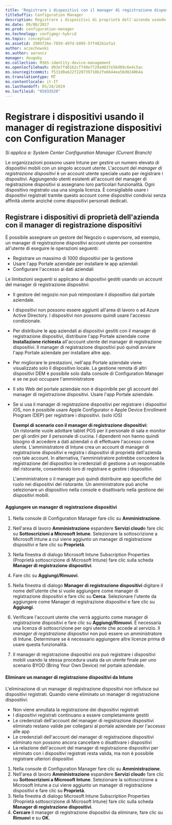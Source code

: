 ```yaml
---
title: 'Registrare i dispositivi con il manager di registrazione dispositivi '
titleSuffix: Configuration Manager
description: Registrare i dispositivi di proprietà dell'azienda usando l'account del manager di registrazione dispositivi con System Center Configuration Manager.
ms.date: 09/08/2017
ms.prod: configuration-manager
ms.technology: configmgr-hybrid
ms.topic: conceptual
ms.assetid: 2905f26e-7859-497d-b995-5ff48261efa2
author: aczechowski
ms.author: aaroncz
manager: dougeby
ms.collection: M365-identity-device-management
ms.openlocfilehash: d93e7fd61b2cff49e7729a9037e56d69c6e4c5ac
ms.sourcegitcommit: f531d0a622f220739710b2fe6644ea58d024064a
ms.translationtype: MT
ms.contentlocale: it-IT
ms.lasthandoff: 05/20/2019
ms.locfileid: "65933520"
---
```

# <a name="enroll-devices-with-device-enrollment-manager-with-configuration-manager"></a>Registrare i dispositivi usando il manager di registrazione dispositivi con Configuration Manager

*Si applica a: System Center Configuration Manager (Current Branch)*

Le organizzazioni possono usare Intune per gestire un numero elevato di dispositivi mobili con un singolo account utente. L'account del *manager di registrazione dispositivi* è un account utente speciale usato per registrare i dispositivi. Aggiungendo utenti esistenti all'account del manager di registrazione dispositivi si assegnano loro particolari funzionalità. Ogni dispositivo registrato usa una singola licenza. È consigliabile usare i dispositivi registrati tramite questo account come dispositivi condivisi senza affinità utente anziché come dispositivi personali dedicati.  

## <a name="enroll-corporate-owned-devices-with-the-device-enrollment-manager"></a>Registrare i dispositivi di proprietà dell'azienda con il manager di registrazione dispositivi  
 È possibile assegnare un gestore del Negozio o supervisore, ad esempio, un manager di registrazione dispositivi account utente per consentire all'utente di eseguire le operazioni seguenti:  

-   Registrare un massimo di 1000 dispositivi per la gestione  
-   Usare l'app Portale aziendale per installare le app aziendali  
-   Configurare l'accesso ai dati aziendali  

Le limitazioni seguenti si applicano ai dispositivi gestiti usando un account del manager di registrazione dispositivi:

- Il gestore del negozio non può reimpostare il dispositivo dal portale aziendale.  
- I dispositivi non possono essere aggiunti all'area di lavoro o ad Azure Active Directory. I dispositivi non possono quindi usare l'accesso condizionale.
- Per distribuire le app aziendali ai dispositivi gestiti con il manager di registrazione dispositivi, distribuire l'app Portale aziendale come **Installazione richiesta** all'account utente del manager di registrazione dispositivi. Il manager di registrazione dispositivi può quindi avviare l'app Portale aziendale per installare altre app.
- Per migliorare le prestazioni, nell'app Portale aziendale viene visualizzato solo il dispositivo locale. La gestione remota di altri dispositivi DEM è possibile solo dalla console di Configuration Manager e se ne può occupare l'amministratore
- Il sito Web del portale aziendale non è disponibile per gli account del manager di registrazione dispositivi. Usare l'app Portale aziendale.
- Se si usa il manager di registrazione dispositivi per registrare i dispositivi iOS, non è possibile usare Apple Configurator o Apple Device Enrollment Program (DEP) per registrare i dispositivi. (solo iOS) 

  **Esempi di scenario con il manager di registrazione dispositivi:**   
  Un ristorante vuole adottare tablet POS per il personale di sala e monitor per gli ordini per il personale di cucina. I dipendenti non hanno quindi bisogno di accedere a dati aziendali o di effettuare l'accesso come utente. L'amministratore di Intune crea un account di manager di registrazione dispositivi e registra i dispositivi di proprietà dell'azienda con tale account. In alternativa, l'amministratore potrebbe concedere la registrazione del dispositivo le credenziali di gestione a un responsabile del ristorante, consentendo loro di registrare e gestire i dispositivi.  

  L'amministratore o il manager può quindi distribuire app specifiche del ruolo nei dispositivi del ristorante. Un amministratore può anche selezionare un dispositivo nella console e disattivarlo nella gestione dei dispositivi mobili.  

#### <a name="add-a-device-enrollment-manager"></a>Aggiungere un manager di registrazione dispositivi  

1.  Nella console di Configuration Manager fare clic su **Amministrazione**.  

2.  Nell'area di lavoro **Amministrazione** espandere **Servizi cloud**e fare clic su **Sottoscrizioni a Microsoft Intune**. Selezionare la sottoscrizione a Microsoft Intune a cui viene aggiunto un manager di registrazione dispositivi e fare clic su **Proprietà**.  

3.  Nella finestra di dialogo Microsoft Intune Subscription Properties (Proprietà sottoscrizione di Microsoft Intune) fare clic sulla scheda **Manager di registrazione dispositivi**.  

4.  Fare clic su **Aggiungi/Rimuovi**.  

5.  Nella finestra di dialogo **Manager di registrazione dispositivi** digitare il nome dell'utente che si vuole aggiungere come manager di registrazione dispositivi e fare clic su **Cerca**. Selezionare l'utente da aggiungere come Manager di registrazione dispositivi e fare clic su **Aggiungi**.  

6.  Verificare l'account utente che verrà aggiunto come manager di registrazione dispositivi e fare clic su **Aggiungi/Rimuovi**.  È necessaria una licenza di sottoscrizione per ogni utente che accede al servizio. Il *manager di registrazione dispositivi* non può essere un amministratore di Intune. Determinare se è necessario aggiungere altre licenze prima di usare questa funzionalità.  

7.  Il manager di registrazione dispositivi ora può registrare i dispositivi mobili usando la stessa procedura usata da un utente finale per uno scenario BYOD (Bring Your Own Device) nel portale aziendale.  

#### <a name="delete-a-device-enrollment-manager-from-intune"></a>Eliminare un manager di registrazione dispositivi da Intune  
L'eliminazione di un manager di registrazione dispositivi non influisce sui dispositivi registrati. Quando viene eliminato un manager di registrazione dispositivi:  
- Non viene annullata la registrazione dei dispositivi registrati  
- I dispositivi registrati continuano a essere completamente gestiti  
- Le credenziali dell'account del manager di registrazione dispositivi eliminato restano valide per collegarsi al portale aziendale per l'accesso alle app  
- Le credenziali dell'account del manager di registrazione dispositivi eliminato non possono ancora cancellare o disattivare i dispositivi  
- La relazione dell'account del manager di registrazione dispositivi per eliminato con i dispositivi registrati resta valida, ma non è possibile registrare ulteriori dispositivi

1.  Nella console di Configuration Manager fare clic su **Amministrazione**.  
2.  Nell'area di lavoro **Amministrazione** espandere **Servizi cloud**e fare clic su **Sottoscrizioni a Microsoft Intune**. Selezionare la sottoscrizione a Microsoft Intune a cui viene aggiunto un manager di registrazione dispositivi e fare clic su **Proprietà**.  
3.  Nella finestra di dialogo Microsoft Intune Subscription Properties (Proprietà sottoscrizione di Microsoft Intune) fare clic sulla scheda **Manager di registrazione dispositivi**.  
4.  **Cercare** il manager di registrazione dispositivi da eliminare, fare clic su **Rimuovi** e su **OK**.  
